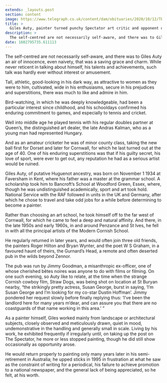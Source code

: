 ```yaml
--- 
extends: _layouts.post 
section: content 
image: https://www.telegraph.co.uk/content/dam/obituaries/2020/10/12/TELEMMGLPICT000240845130_trans_NvBQzQNjv4BqcZGe2wsSOXBa9adeXKgT6etWQoBZ5XJRRISi9HF2GSk.jpeg?impolicy=logo-overlay 
title: > 
  Giles Auty, painter turned punchy Spectator art critic and opponent of modernist orthodoxy – obituary 
description: > 
  The self-centred are not necessarily self-aware, and there was to Giles Auty an air of innocence, even naivety, that was a saving grace and charm.While never reticent in talking about himself, his talents and achievements, such talk was hardly ever without interest or amusement.Giles Auty, of putative Huguenot ancestry, was born on November 1 1934 at Faversham in Kent, where his father was a master at the grammar school.A scholarship took him to Bancroft’s School at Woodford Green, Essex, where, though he was undistinguished academically, sport and art took hold.Rather than choosing an art school, he took himself off to the far west of Cornwall, for which he came to feel a deep and natural affinity. 
date: 1602795735.611113 
--- 
```

The self-centred are not necessarily self-aware, and there was to Giles Auty an air of innocence, even naivety, that was a saving grace and charm. While never reticent in talking about himself, his talents and achievements, such talk was hardly ever without interest or amusement.

Tall, athletic, good-looking in his dark way, as attractive to women as they were to him, cultivated, wide in his enthusiasms, secure in his prejudices and superstitions, there was much to like and admire in him.

Bird-watching, in which he was deeply knowledgeable, had been a particular interest since childhood, and his schooldays confirmed his enduring commitment to games, and especially to tennis and cricket.

Well into middle age he played tennis with his regular doubles partner at Queen’s, the distinguished art dealer, the late Andras Kalman, who as a young man had represented Hungary.

And as an amateur cricketer he was of minor county class, taking the new ball first for Dorset and later for Cornwall, for which he last turned out at the age of 40. One of his enduring superstitions was that if his guilty secret, his love of sport, were ever to get out, any reputation he had as a serious artist would be ruined.

Giles Auty, of putative Huguenot ancestry, was born on November 1 1934 at Faversham in Kent, where his father was a master at the grammar school. A scholarship took him to Bancroft’s School at Woodford Green, Essex, where, though he was undistinguished academically, sport and art took hold. National Service with the RAF followed in units in the UK and Germany, after which he chose to travel and take odd jobs for a while before determining to become a painter.

Rather than choosing an art school, he took himself off to the far west of Cornwall, for which he came to feel a deep and natural affinity. And there, in the late 1950s and early 1960s, in and around Penzance and St Ives, he fell in with all the principal artists of the Modern Cornish School.

He regularly returned in later years, and would often join three old friends, the painters Roger Hilton and Bryan Wynter, and the poet W S Graham, in a favoured haunt of theirs, the Gurnard’s Head, a remote and often deserted pub in the wilds beyond Zennor.

The pub was run by Jimmy Goodman, a misanthropic ex-officer, one of whose cherished bêtes noires was anyone to do with films or filming. On one such evening, so Auty like to relate, at the time when the strange Cornish cowboy film, Straw Dogs, was being shot on location at St Buryan nearby, “the strikingly pretty actress, Susan George, burst in saying, ‘I’m Susan George and I’m looking for my co-star Dustin Hoffman’. Jimmy pondered her request slowly before finally replying thus: ‘I’ve been the landlord here for many years m’dear, and can assure you that there are no coastguards of that name working in this area.’ ”

As a painter himself, Giles worked mainly from landscape or architectural subjects, closely observed and meticulously drawn, quiet in mood, undemonstrative in the handling and generally small in scale. Living by his work, he exhibited frequently if irregularly until, on taking up the post on The Spectator, he more or less stopped painting, though he did still show occasionally as opportunity arose.

He would return properly to painting only many years later in his semi-retirement in Australia; he upped sticks in 1995 in frustration at what he saw as the constraint of writing for a periodical, his failure to achieve promotion to a national newspaper, and the general lack of being appreciated, so he felt, at his worth.